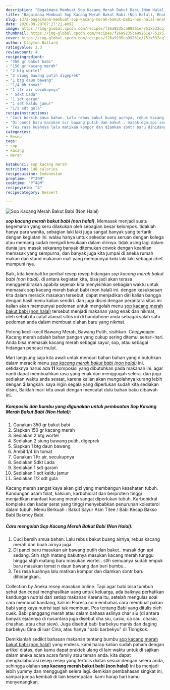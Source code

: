```yaml
---
description: "Bagaimana Membuat Sop Kacang Merah Bakut Babi (Non Halal), Enak Banget"
title: "Bagaimana Membuat Sop Kacang Merah Bakut Babi (Non Halal), Enak Banget"
slug: 1372-bagaimana-membuat-sop-kacang-merah-bakut-babi-non-halal-enak-banget
date: 2020-09-20T07:27:21.409Z
image: https://img-global.cpcdn.com/recipes/f26a9235ca99261e/751x532cq70/sop-kacang-merah-bakut-babi-non-halal-foto-resep-utama.jpg
thumbnail: https://img-global.cpcdn.com/recipes/f26a9235ca99261e/751x532cq70/sop-kacang-merah-bakut-babi-non-halal-foto-resep-utama.jpg
cover: https://img-global.cpcdn.com/recipes/f26a9235ca99261e/751x532cq70/sop-kacang-merah-bakut-babi-non-halal-foto-resep-utama.jpg
author: Clayton Ballard
ratingvalue: 3.3
reviewcount: 4
recipeingredient:
- "350 gr bakut babi"
- "150 gr kacang merah"
- "2 btg wortel"
- "2 siung bawang putih digeprek"
- "1 btg daun bawang"
- "1/4 bh tomat"
- "1 ltr air secukupnya"
- " Sdkt Lada"
- "1 sdt garam"
- "1 sdt kaldu jamur"
- "1/2 sdt gula"
recipeinstructions:
- "Cuci bersih smua bahan. Lalu rebus bakut buang airnya, rebus kacang merah dan buah airnya juga."
- "Di panci baru masukan air bawang putih dan bakut.. masak dgn api sedang. Stlh stgh matang bakutnya masukan kacang merah tunggu hingga stgh matang baru masukan wortel.. stlh semuanya sudah empuk baru masukan tomat n daun bawang dan beri bumbu.."
- "Tes rasa kuahnya lalu matikan kompor dan diamkan sbntr baru dihidangkan.."
categories:
- Resep
tags:
- sop
- kacang
- merah

katakunci: sop kacang merah 
nutrition: 148 calories
recipecuisine: Indonesian
preptime: "PT39M"
cooktime: "PT48M"
recipeyield: "4"
recipecategory: Dessert

---
```



![Sop Kacang Merah Bakut Babi (Non Halal)](https://img-global.cpcdn.com/recipes/f26a9235ca99261e/751x532cq70/sop-kacang-merah-bakut-babi-non-halal-foto-resep-utama.jpg)

<b><i>sop kacang merah bakut babi (non halal)</i></b>, Memasak menjadi suatu kegemaran yang seru dilakukan oleh sebagian besar kelompok. tidaklah hanya para wanita, sebagian laki laki juga sangat banyak yang tertarik dengan kegiatan ini. walau hanya untuk sekedar seru seruan dengan kolega atau memang sudah menjadi kesukaan dalam dirinya. tidak asing lagi dalam dunia juru masak sekarang banyak ditemukan cowok dengan keahlian memasak yang sempurna, dan banyak juga kita jumpai di aneka rumah makan dan stand makanan mall yang mempunyai koki laki laki sebagai chef mumpuni nya.

Baik, kita kembali ke perihal resep resep hidangan <i>sop kacang merah bakut babi (non halal)</i>. di antara kegiatan kita, bisa jadi akan terasa menggembirakan apabila sejenak kita menyisihkan sebagian waktu untuk memasak sop kacang merah bakut babi (non halal) ini. dengan kesuksesan kita dalam meracik masakan tersebut, dapat menjadikan diri kalian bangga dengan hasil menu kalian sendiri. dan juga disini dengan perantara situs ini kalian akan mempunyai pedoman untuk mengolah menu <u>sop kacang merah bakut babi (non halal)</u> tersebut menjadi makanan yang enak dan nikmat, oleh sebab itu catat alamat situs ini di handphone anda sebagai salah satu pedoman anda dalam membuat olahan baru yang nikmat.

Potong kecil-kecil Bawang Merah, Bawang Putih, sisihkan. Следующее. Kacang merah adalah bahan pangan yang cukup sering ditemui sehari-hari. Anda bisa memasak kacang merah sebagai sayur, sop, atau sebagai hidangan pencuci mulut.


Mari langsung saja kita awali untuk mencari bahan bahan yang dibutuhkan dalam meracik menu <u><i>sop kacang merah bakut babi (non halal)</i></u> ini. setidaknya harus ada <b>11</b> komposisi yang dibutuhkan pada makanan ini. agar nanti dapat membuahkan rasa yang enak dan menggugah selera. dan juga sediakan waktu anda sesaat, karena kalian akan mengolahnya kurang lebih dengan <b>3</b> langkah. saya ingin segala yang diperlukan sudah kita sediakan disini, Baiklah mari kita awali dengan mencatat dulu bahan baku dibawah ini.

<!--inarticleads1-->

##### Komposisi dan bumbu yang digunakan untuk pembuatan Sop Kacang Merah Bakut Babi (Non Halal):

1. Gunakan 350 gr bakut babi
1. Siapkan 150 gr kacang merah
1. Sediakan 2 btg wortel
1. Sediakan 2 siung bawang putih, digeprek
1. Siapkan 1 btg daun bawang
1. Ambil 1/4 bh tomat
1. Gunakan 1 ltr air, secukupnya
1. Sediakan  Sdkt Lada
1. Sediakan 1 sdt garam
1. Sediakan 1 sdt kaldu jamur
1. Sediakan 1/2 sdt gula


Kacang merah sangat kaya akan gizi yang membangun kesehatan tubuh. Kandungan asam folat, kalsium, karbohidrat dan berprotein tinggi menjadikan manfaat kacang merah sangat diperlukan tubuh. Karbohidrat kompleks dan kadar serat yang tinggi menyebabkan penurunan kolesterol dalam tubuh. Menu Berkuah : Bakut Sayur Asin Titee / Babi Kecap Bakso Babi Bakmoy Babi. 

<!--inarticleads2-->

##### Cara mengolah Sop Kacang Merah Bakut Babi (Non Halal):

1. Cuci bersih smua bahan. Lalu rebus bakut buang airnya, rebus kacang merah dan buah airnya juga.
1. Di panci baru masukan air bawang putih dan bakut.. masak dgn api sedang. Stlh stgh matang bakutnya masukan kacang merah tunggu hingga stgh matang baru masukan wortel.. stlh semuanya sudah empuk baru masukan tomat n daun bawang dan beri bumbu..
1. Tes rasa kuahnya lalu matikan kompor dan diamkan sbntr baru dihidangkan..


Collection by Aneka resep masakan online. Tapi agar babi bisa tumbuh sehat dan cepat menghasilkan uang untuk keluarga, ada baiknya perhatikan kandungan nutrisi dari setiap makanan Karena itu, setelah mengulas soal cara membuat kandang, kali ini Floresa.co membahas cara membuat pakan babi yang kaya nutrisi tapi tak membuat. Pos tentang Babi yang ditulis oleh cuek. Babi panggang merah atau dalam bahasa aslinya char siu (di antara banyak ejaannya di nusantara juga disebut cha siu, casiu, ca sau, chasio, chashao, atau char siew). Juga disebut babi barbekyu manis dan daging barbekyu Cina di luar Cina, atau hanya &#34;babi barbekyu&#34; di Tiongkok. 

Demikianlah sedikit bahasan makanan tentang bumbu <u>sop kacang merah bakut babi (non halal)</u> yang endess. kami harap kalian sudah paham dengan artikel diatas, dan kamu dapat praktek ulang di lain waktu untuk di sajikan dalam aneka acara acara family atau teman anda. kita dapat mengkolaborasi resep resep yang tertulis diatas sesuai dengan selera anda, sehingga olahan <b>sop kacang merah bakut babi (non halal)</b> ini bs menjadi lebih yummy dan menggugah selera lagi. demikian pembahasan singkat ini, sampai jumpa kembali di lain kesempatan. kami harap hari kamu menyenangkan.
